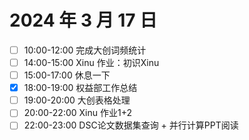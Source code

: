 # 2024 年 3 月 17 日

* [ ] 10:00-12:00 完成大创词频统计
* [ ] 14:00-15:00 Xinu 作业：初识Xinu
* [ ] 15:00-17:00 休息一下
* [X] 18:00-19:00 权益部工作总结
* [ ] 19:00-20:00 大创表格处理
* [ ] 20:00-22:00 Xinu 作业1+2
* [ ] 22:00-23:00 DSC论文数据集查询 + 并行计算PPT阅读
